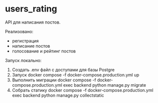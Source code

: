 # users_rating

API для написания постов.

Реализовано:
- регистрация
- написание постов
- голосование и рейтинг постов

Запуск локально:
1) Создать .env файл с доступами для базы Postgre
2) Запуск docker compose -f docker-compose.production.yml up
3) Выполнить миграции docker compose -f docker-compose.production.yml exec backend python manage.py migrate
4) Собрать статику docker compose -f docker-compose.production.yml exec backend python manage.py collectstatic
